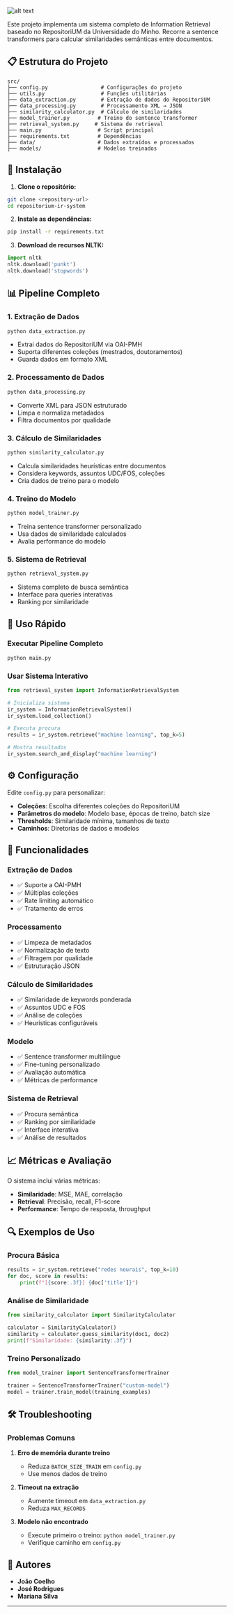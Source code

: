 ![alt text](public/banner.png)

Este projeto implementa um sistema completo de Information Retrieval baseado no RepositoriUM da Universidade do Minho. Recorre a sentence transformers para calcular similaridades semânticas entre documentos.

## 📋 Estrutura do Projeto

```
src/
├── config.py                 # Configurações do projeto
├── utils.py                  # Funções utilitárias
├── data_extraction.py        # Extração de dados do RepositoriUM
├── data_processing.py        # Processamento XML → JSON
├── similarity_calculator.py  # Cálculo de similaridades
├── model_trainer.py         # Treino do sentence transformer
├── retrieval_system.py     # Sistema de retrieval
├── main.py                  # Script principal
├── requirements.txt         # Dependências
├── data/                    # Dados extraídos e processados
├── models/                  # Modelos treinados
```

## 🚀 Instalação

1. **Clone o repositório:**
```bash
git clone <repository-url>
cd repositorium-ir-system
```

2. **Instale as dependências:**
```bash
pip install -r requirements.txt
```

3. **Download de recursos NLTK:**
```python
import nltk
nltk.download('punkt')
nltk.download('stopwords')
```

## 📊 Pipeline Completo

### 1. Extração de Dados
```bash
python data_extraction.py
```
- Extrai dados do RepositoriUM via OAI-PMH
- Suporta diferentes coleções (mestrados, doutoramentos)
- Guarda dados em formato XML

### 2. Processamento de Dados
```bash
python data_processing.py
```
- Converte XML para JSON estruturado
- Limpa e normaliza metadados
- Filtra documentos por qualidade

### 3. Cálculo de Similaridades
```bash
python similarity_calculator.py
```
- Calcula similaridades heurísticas entre documentos
- Considera keywords, assuntos UDC/FOS, coleções
- Cria dados de treino para o modelo

### 4. Treino do Modelo
```bash
python model_trainer.py
```
- Treina sentence transformer personalizado
- Usa dados de similaridade calculados
- Avalia performance do modelo

### 5. Sistema de Retrieval
```bash
python retrieval_system.py
```
- Sistema completo de busca semântica
- Interface para queries interativas
- Ranking por similaridade

## 🔧 Uso Rápido

### Executar Pipeline Completo
```bash
python main.py
```

### Usar Sistema Interativo
```python
from retrieval_system import InformationRetrievalSystem

# Inicializa sistema
ir_system = InformationRetrievalSystem()
ir_system.load_collection()

# Executa procura
results = ir_system.retrieve("machine learning", top_k=5)

# Mostra resultados
ir_system.search_and_display("machine learning")
```

## ⚙️ Configuração

Edite `config.py` para personalizar:

- **Coleções**: Escolha diferentes coleções do RepositoriUM
- **Parâmetros do modelo**: Modelo base, épocas de treino, batch size
- **Thresholds**: Similaridade mínima, tamanhos de texto
- **Caminhos**: Diretorias de dados e modelos

## 🎯 Funcionalidades

### Extração de Dados
- ✅ Suporte a OAI-PMH
- ✅ Múltiplas coleções
- ✅ Rate limiting automático
- ✅ Tratamento de erros

### Processamento
- ✅ Limpeza de metadados
- ✅ Normalização de texto
- ✅ Filtragem por qualidade
- ✅ Estruturação JSON

### Cálculo de Similaridades
- ✅ Similaridade de keywords ponderada
- ✅ Assuntos UDC e FOS
- ✅ Análise de coleções
- ✅ Heurísticas configuráveis

### Modelo
- ✅ Sentence transformer multilíngue
- ✅ Fine-tuning personalizado
- ✅ Avaliação automática
- ✅ Métricas de performance

### Sistema de Retrieval
- ✅ Procura semântica
- ✅ Ranking por similaridade
- ✅ Interface interativa
- ✅ Análise de resultados

## 📈 Métricas e Avaliação

O sistema inclui várias métricas:

- **Similaridade**: MSE, MAE, correlação
- **Retrieval**: Precisão, recall, F1-score
- **Performance**: Tempo de resposta, throughput

## 🔍 Exemplos de Uso

### Procura Básica
```python
results = ir_system.retrieve("redes neurais", top_k=10)
for doc, score in results:
    print(f"[{score:.3f}] {doc['title']}")
```

### Análise de Similaridade
```python
from similarity_calculator import SimilarityCalculator

calculator = SimilarityCalculator()
similarity = calculator.guess_similarity(doc1, doc2)
print(f"Similaridade: {similarity:.3f}")
```

### Treino Personalizado
```python
from model_trainer import SentenceTransformerTrainer

trainer = SentenceTransformerTrainer("custom-model")
model = trainer.train_model(training_examples)
```

## 🛠️ Troubleshooting

### Problemas Comuns

1. **Erro de memória durante treino**
   - Reduza `BATCH_SIZE_TRAIN` em `config.py`
   - Use menos dados de treino

2. **Timeout na extração**
   - Aumente timeout em `data_extraction.py`
   - Reduza `MAX_RECORDS`

3. **Modelo não encontrado**
   - Execute primeiro o treino: `python model_trainer.py`
   - Verifique caminho em `config.py`

## 👥 Autores

- **João Coelho**
- **José Rodrigues**
- **Mariana Silva**

---
